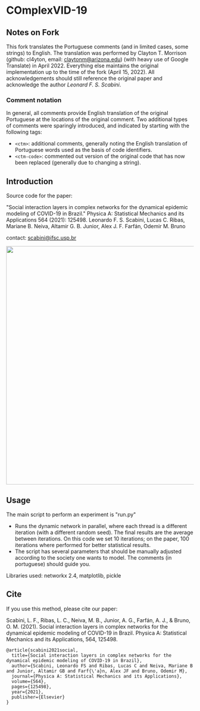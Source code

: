 # COmplexVID-19

## Notes on Fork

This fork translates the Portuguese comments (and in limited cases, some 
strings) to English. The translation was performed by Clayton T. Morrison 
(github: cl4yton, email: claytonm@arizona.edu)
(with heavy use of Google Translate) in April 2022. Everything else 
maintains the original implementation up to the time of the fork (April 15, 
2022). All acknowledgements should still reference the original paper and 
acknowledge the author *Leonard F. S. Scabini*.

### Comment notation

In general, all comments provide English translation of the original 
Portuguese at the locations of the original comment. Two additional types of 
comments were sparingly introduced, and indicated by starting with the 
following tags: 
* `<ctm>`: additional comments, generally noting the English translation of 
  Portuguese words used as the basis of code identifiers.
* `<ctm-code>`: commented out version of the original code that has now been 
  replaced (generally due to changing a string).

## Introduction

Source code for the paper:

"Social interaction layers in complex networks for the dynamical epidemic modeling of COVID-19 in Brazil."
Physica A: Statistical Mechanics and its Applications 564 (2021): 125498.
Leonardo F. S. Scabini, Lucas C. Ribas, Mariane B. Neiva, Altamir G. B. Junior, Alex J. F. Farfán, Odemir M. Bruno

contact: scabini@ifsc.usp.br

<p align="center">
    <img src="example.png" height="640px">
</p>

## Usage

The main script to perform an experiment is "run.py"
   * Runs the dynamic network in parallel, where each thread is a different iteration (with a different random seed). The final results are the average between iterations. On this code we set 10 iterations; on the paper, 100 iterations where performed for better statistical results.
   * The script has several parameters that should be manually adjusted according to the society one wants to model. The comments (in portuguese) should guide you.


Libraries used:
networkx 2.4, matplotlib, pickle


## Cite

If you use this method, please cite our paper:

Scabini, L. F., Ribas, L. C., Neiva, M. B., Junior, A. G., Farfán, A. J., & Bruno, O. M. (2021). Social interaction layers in complex networks for the dynamical epidemic modeling of COVID-19 in Brazil. Physica A: Statistical Mechanics and its Applications, 564, 125498.

```
@article{scabini2021social,
  title={Social interaction layers in complex networks for the dynamical epidemic modeling of COVID-19 in Brazil},
  author={Scabini, Leonardo FS and Ribas, Lucas C and Neiva, Mariane B and Junior, Altamir GB and Farf{\'a}n, Alex JF and Bruno, Odemir M},
  journal={Physica A: Statistical Mechanics and its Applications},
  volume={564},
  pages={125498},
  year={2021},
  publisher={Elsevier}
}
```
